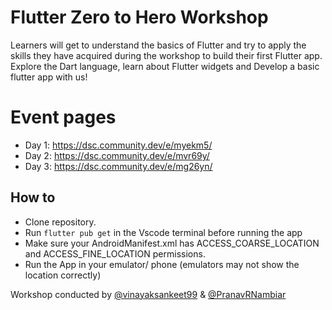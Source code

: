 # Flutter Zero to Hero Workshop

Learners will get to understand the basics of Flutter and try to apply the skills they have acquired during the workshop to build their first Flutter app. Explore the Dart language, learn about Flutter widgets and Develop a basic flutter app with us!

# Event pages

- Day 1: https://dsc.community.dev/e/myekm5/
- Day 2: https://dsc.community.dev/e/mvr69y/
- Day 3: https://dsc.community.dev/e/mg26yn/

## How to
 - Clone repository.
 - Run `flutter pub get` in the Vscode terminal before running the app 
 - Make sure your AndroidManifest.xml has ACCESS_COARSE_LOCATION and ACCESS_FINE_LOCATION permissions. 
 - Run the App in your emulator/ phone (emulators may not show the location correctly)


Workshop conducted by [@vinayaksankeet99](https://github.com/vinayaksankeet99) & [@PranavRNambiar](https://github.com/PranavRNambiar)
  
